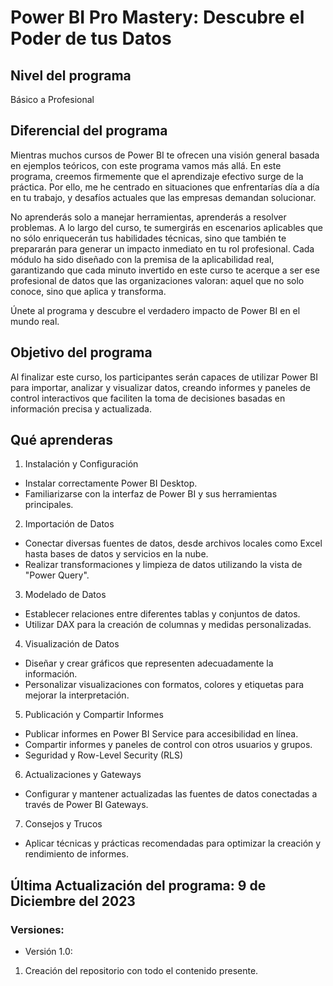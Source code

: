 # Power BI Pro Mastery: Descubre el Poder de tus Datos

## Nivel del programa

Básico a Profesional

## Diferencial del programa

Mientras muchos cursos de Power BI te ofrecen una visión general basada en ejemplos teóricos, con este programa vamos más allá. En este programa, creemos firmemente que el aprendizaje efectivo surge de la práctica. Por ello, me he centrado en situaciones que enfrentarías día a día en tu trabajo, y desafíos actuales que las empresas demandan solucionar.

No aprenderás solo a manejar herramientas, aprenderás a resolver problemas. A lo largo del curso, te sumergirás en escenarios aplicables que no sólo enriquecerán tus habilidades técnicas, sino que también te prepararán para generar un impacto inmediato en tu rol profesional. Cada módulo ha sido diseñado con la premisa de la aplicabilidad real, garantizando que cada minuto invertido en este curso te acerque a ser ese profesional de datos que las organizaciones valoran: aquel que no solo conoce, sino que aplica y transforma.

Únete al programa y descubre el verdadero impacto de Power BI en el mundo real.

## Objetivo del programa

Al finalizar este curso, los participantes serán capaces de utilizar Power BI para importar, analizar y visualizar datos, creando informes y paneles de control interactivos que faciliten la toma de decisiones basadas en información precisa y actualizada.

## Qué aprenderas

1. Instalación y Configuración

* Instalar correctamente Power BI Desktop.
* Familiarizarse con la interfaz de Power BI y sus herramientas principales.

2. Importación de Datos

* Conectar diversas fuentes de datos, desde archivos locales como Excel hasta bases de datos y servicios en la nube.
* Realizar transformaciones y limpieza de datos utilizando la vista de "Power Query".

3. Modelado de Datos

* Establecer relaciones entre diferentes tablas y conjuntos de datos.
* Utilizar DAX para la creación de columnas y medidas personalizadas.

4. Visualización de Datos

* Diseñar y crear gráficos que representen adecuadamente la información.
* Personalizar visualizaciones con formatos, colores y etiquetas para mejorar la interpretación.

5. Publicación y Compartir Informes

* Publicar informes en Power BI Service para accesibilidad en línea.
* Compartir informes y paneles de control con otros usuarios y grupos.
* Seguridad y Row-Level Security (RLS)

6. Actualizaciones y Gateways

* Configurar y mantener actualizadas las fuentes de datos conectadas a través de Power BI Gateways.

7. Consejos y Trucos

* Aplicar técnicas y prácticas recomendadas para optimizar la creación y rendimiento de informes.

## Última Actualización del programa: 9 de Diciembre del 2023

### Versiones:

- Versión 1.0:
1. Creación del repositorio con todo el contenido presente.